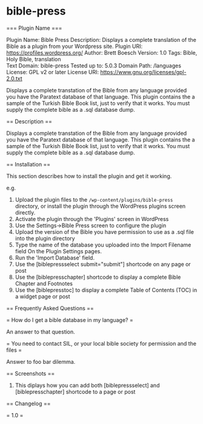 # bible-press
=== Plugin Name ===

Plugin Name:  Bible Press
Description:  Displays a complete translation of the Bible as a plugin from your Wordpress site.
Plugin URI:   https://profiles.wordpress.org/
Author:       Brett Boesch
Version:      1.0
Tags:         Bible, Holy Bible, translation         
Text Domain:  bible-press
Tested up to: 5.0.3
Domain Path:  /languages
License:      GPL v2 or later
License URI:  https://www.gnu.org/licenses/gpl-2.0.txt

Displays a complete transtation of the Bible from any language provided you have the Paratext database of that language.
This plugin contains the a sample of the Turkish Bible Book list, just to verify that it works. 
You must supply the complete bible as a .sql database dump. 

== Description ==

Displays a complete transtation of the Bible from any language provided you have the Paratext database of that language.
This plugin contains the a sample of the Turkish Bible Book list, just to verify that it works. 
You must supply the complete bible as a .sql database dump. 


== Installation ==

This section describes how to install the plugin and get it working.

e.g.

1. Upload the plugin files to the `/wp-content/plugins/bible-press` directory, or install the plugin through the WordPress plugins screen directly.
1. Activate the plugin through the 'Plugins' screen in WordPress
1. Use the Settings->Bible Press screen to configure the plugin
1. Upload the version of the Bible you have permission to use as a .sql file into the plugin directory
1. Type the name of the database you uploaded into the Import Filename field On the Plugin Settings pages.
1. Run the 'Import Database' field.
1. Use the [biblepressselect submit="submit"] shortcode on any page or post 
1. Use the [biblepresschapter] shortcode to display a complete Bible Chapter and Footnotes
1. Use the [biblepresstoc] to display a complete Table of Contents (TOC) in a widget page or post


== Frequently Asked Questions ==

= How do I get a bible database in my language? =

An answer to that question.

= You need to contact SIL, or your local bible society for permission and the files =

Answer to foo bar dilemma.

== Screenshots ==

1. This diplays how you can add both [biblepressselect] and [biblepresschapter] shortcode to a page or post


== Changelog ==

= 1.0 =


